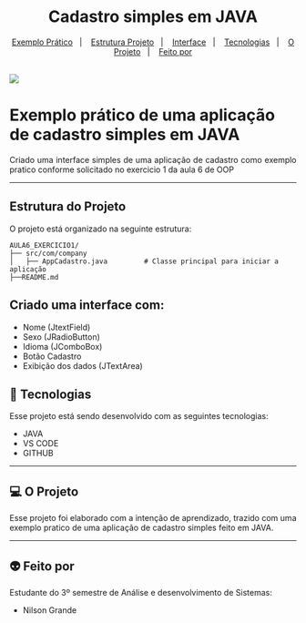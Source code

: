 <h1 align="center"> Cadastro simples em JAVA </h1>

<p align="center">
  <a href="#exemplo-prático-de-uma-aplicação-de-cadastro-simples-em-java">Exemplo Prático</a>&nbsp;&nbsp;&nbsp;|&nbsp;&nbsp;&nbsp;
  <a href="#estrutura-do-projeto">Estrutura Projeto</a>&nbsp;&nbsp;&nbsp;|&nbsp;&nbsp;&nbsp;
  <a href="#-criado-uma-interface-com:">Interface</a>&nbsp;&nbsp;&nbsp;|&nbsp;&nbsp;&nbsp;
  <a href="#-tecnologias">Tecnologias</a>&nbsp;&nbsp;&nbsp;|&nbsp;&nbsp;&nbsp;
  <a href="#-o-projeto">O Projeto</a>&nbsp;&nbsp;&nbsp;|&nbsp;&nbsp;&nbsp;
  <a href="#-feito-por">Feito por</a>
</p>
<br>

 <a href="https://github.com/Ncgrande">
  <img align="center" src="https://img.shields.io/static/v1?label=github&message=NilsonGrande&color=7159c1&style=for-the-badge&logo=ghost)](https://github.com/NilsonGrande"/>
</a>



#  Exemplo prático de uma aplicação de cadastro simples em JAVA

<p align="justify">Criado uma interface simples de uma aplicação de cadastro como exemplo pratico conforme solicitado no exercicio 1 da aula 6 de OOP </p>

---

## Estrutura do Projeto

O projeto está organizado na seguinte estrutura:

```
AULA6_EXERCICIO1/
├── src/com/company
│   ├── AppCadastro.java         # Classe principal para iniciar a aplicação
├──README.md

```

## Criado uma interface com:

- Nome (JtextField)
- Sexo (JRadioButton)
- Idioma (JComboBox)
- Botão Cadastro
- Exibição dos dados (JTextArea)


##  🚀 Tecnologias  
Esse projeto está sendo desenvolvido com as seguintes tecnologias:

- JAVA
- VS CODE
- GITHUB

---

## 💻 O Projeto

<p align="justify">Esse projeto foi elaborado com a intenção de aprendizado, trazido com uma exemplo pratico de uma aplicação de cadastro simples feito em JAVA.</p>

---

## 👽 Feito por

Estudante do 3º semestre de Análise e desenvolvimento de Sistemas:

- Nilson Grande
